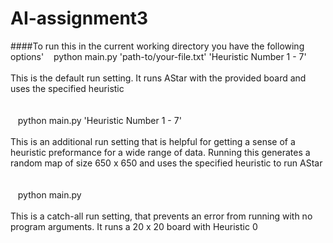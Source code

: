 # AI-assignment3


####To run this in the current working directory you have the following options'
&nbsp;&nbsp;&nbsp;python main.py 'path-to/your-file.txt' 'Heuristic Number 1 - 7'
<br />
<br />
This is the default run setting. It runs AStar with the provided board and uses the specified heuristic
<br />
<br />
<br />
&nbsp;&nbsp;&nbsp;python main.py 'Heuristic Number 1 - 7'
<br />
<br />
This is an additional run setting that is helpful for getting a sense of a heuristic preformance for a wide range of data. Running this generates a random map of size 650 x 650 and uses the specified heuristic to run AStar
<br />
<br />
<br />
&nbsp;&nbsp;&nbsp;python main.py
<br />
<br />
This is a catch-all run setting, that prevents an error from running with no program arguments. It runs a 20 x 20 board with Heuristic 0